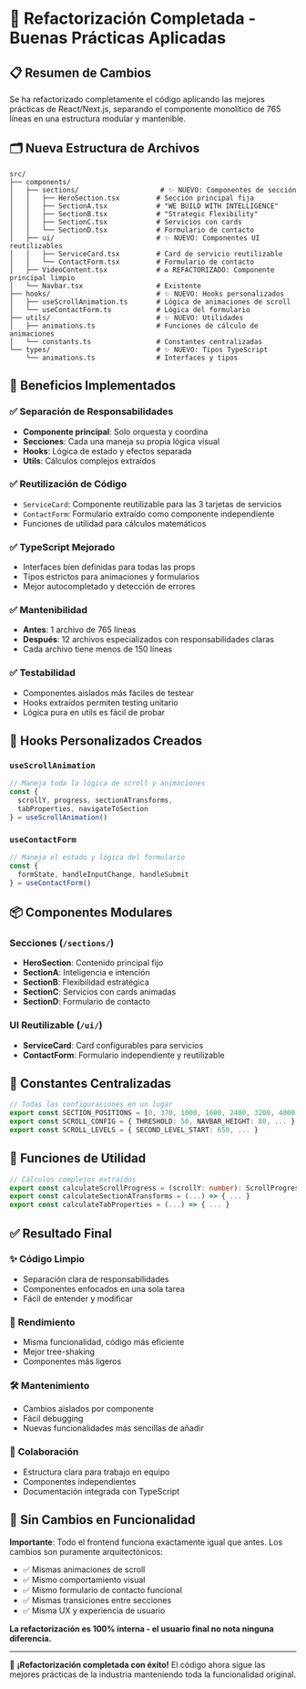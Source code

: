 # 🚀 Refactorización Completada - Buenas Prácticas Aplicadas

## 📋 Resumen de Cambios

Se ha refactorizado completamente el código aplicando las mejores prácticas de React/Next.js, separando el componente monolítico de 765 líneas en una estructura modular y mantenible.

## 🗂️ Nueva Estructura de Archivos

```
src/
├── components/
│   ├── sections/                    # ✨ NUEVO: Componentes de sección
│   │   ├── HeroSection.tsx         # Sección principal fija
│   │   ├── SectionA.tsx            # "WE BUILD WITH INTELLIGENCE"
│   │   ├── SectionB.tsx            # "Strategic Flexibility"
│   │   ├── SectionC.tsx            # Servicios con cards
│   │   └── SectionD.tsx            # Formulario de contacto
│   ├── ui/                         # ✨ NUEVO: Componentes UI reutilizables
│   │   ├── ServiceCard.tsx         # Card de servicio reutilizable
│   │   └── ContactForm.tsx         # Formulario de contacto
│   ├── VideoContent.tsx            # ♻️ REFACTORIZADO: Componente principal limpio
│   └── Navbar.tsx                  # Existente
├── hooks/                          # ✨ NUEVO: Hooks personalizados
│   ├── useScrollAnimation.ts       # Lógica de animaciones de scroll
│   └── useContactForm.ts           # Lógica del formulario
├── utils/                          # ✨ NUEVO: Utilidades
│   ├── animations.ts               # Funciones de cálculo de animaciones
│   └── constants.ts                # Constantes centralizadas
└── types/                          # ✨ NUEVO: Tipos TypeScript
    └── animations.ts               # Interfaces y tipos
```

## 🎯 Beneficios Implementados

### ✅ **Separación de Responsabilidades**
- **Componente principal**: Solo orquesta y coordina
- **Secciones**: Cada una maneja su propia lógica visual
- **Hooks**: Lógica de estado y efectos separada
- **Utils**: Cálculos complejos extraídos

### ✅ **Reutilización de Código**
- `ServiceCard`: Componente reutilizable para las 3 tarjetas de servicios
- `ContactForm`: Formulario extraído como componente independiente
- Funciones de utilidad para cálculos matemáticos

### ✅ **TypeScript Mejorado**
- Interfaces bien definidas para todas las props
- Tipos estrictos para animaciones y formularios
- Mejor autocompletado y detección de errores

### ✅ **Mantenibilidad**
- **Antes**: 1 archivo de 765 líneas
- **Después**: 12 archivos especializados con responsabilidades claras
- Cada archivo tiene menos de 150 líneas

### ✅ **Testabilidad**
- Componentes aislados más fáciles de testear
- Hooks extraídos permiten testing unitario
- Lógica pura en utils es fácil de probar

## 🔧 Hooks Personalizados Creados

### `useScrollAnimation`
```typescript
// Maneja toda la lógica de scroll y animaciones
const {
  scrollY, progress, sectionATransforms,
  tabProperties, navigateToSection
} = useScrollAnimation()
```

### `useContactForm`
```typescript
// Maneja el estado y lógica del formulario
const {
  formState, handleInputChange, handleSubmit
} = useContactForm()
```

## 📦 Componentes Modulares

### Secciones (`/sections/`)
- **HeroSection**: Contenido principal fijo
- **SectionA**: Inteligencia e intención
- **SectionB**: Flexibilidad estratégica  
- **SectionC**: Servicios con cards animadas
- **SectionD**: Formulario de contacto

### UI Reutilizable (`/ui/`)
- **ServiceCard**: Card configurables para servicios
- **ContactForm**: Formulario independiente y reutilizable

## 🎨 Constantes Centralizadas

```typescript
// Todas las configuraciones en un lugar
export const SECTION_POSITIONS = [0, 370, 1000, 1600, 2400, 3200, 4000, 4800]
export const SCROLL_CONFIG = { THRESHOLD: 50, NAVBAR_HEIGHT: 80, ... }
export const SCROLL_LEVELS = { SECOND_LEVEL_START: 650, ... }
```

## 🔄 Funciones de Utilidad

```typescript
// Cálculos complejos extraídos
export const calculateScrollProgress = (scrollY: number): ScrollProgress => { ... }
export const calculateSectionATransforms = (...) => { ... }
export const calculateTabProperties = (...) => { ... }
```

## ✅ **Resultado Final**

### ✨ **Código Limpio**
- Separación clara de responsabilidades
- Componentes enfocados en una sola tarea
- Fácil de entender y modificar

### 🚀 **Rendimiento**
- Misma funcionalidad, código más eficiente
- Mejor tree-shaking
- Componentes más ligeros

### 🛠️ **Mantenimiento**
- Cambios aislados por componente
- Fácil debugging
- Nuevas funcionalidades más sencillas de añadir

### 👥 **Colaboración**
- Estructura clara para trabajo en equipo
- Componentes independientes
- Documentación integrada con TypeScript

## 🎯 **Sin Cambios en Funcionalidad**

**Importante**: Todo el frontend funciona exactamente igual que antes. Los cambios son puramente arquitectónicos:

- ✅ Mismas animaciones de scroll
- ✅ Mismo comportamiento visual
- ✅ Mismo formulario de contacto funcional
- ✅ Mismas transiciones entre secciones
- ✅ Misma UX y experiencia de usuario

**La refactorización es 100% interna - el usuario final no nota ninguna diferencia.**

---

🎉 **¡Refactorización completada con éxito!** El código ahora sigue las mejores prácticas de la industria manteniendo toda la funcionalidad original. 